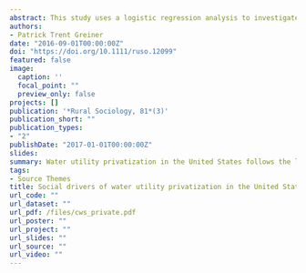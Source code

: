 ```yaml
---
abstract: This study uses a logistic regression analysis to investigate the social drivers of water utility privatization in the United States at the local level. In order to do so I combine data gathered from the Environmental Protection Agency's 2012 Safe Drinking Water Information System database and use it in conjunction with the U.S. census's 2008–12 county‐level demographic estimates. I use a logistic regression analysis in order to examine the relationship between theoretically relevant social factors and the probability of a privately owned or operated water system being located within a community. Key findings suggest that water utility privatization in the United States follows the logic of a variegated neoliberalism and constitutes a form of environmental injustice.
authors:
- Patrick Trent Greiner
date: "2016-09-01T00:00:00Z"
doi: "https://doi.org/10.1111/ruso.12099"
featured: false
image:
  caption: ''
  focal_point: ""
  preview_only: false
projects: []
publication: '*Rural Sociology, 81*(3)'
publication_short: ""
publication_types:
- "2"
publishDate: "2017-01-01T00:00:00Z"
slides:
summary: Water utility privatization in the United States follows the logic of a variegated neoliberalism and constitutes a form of environmental injustice.
tags:
- Source Themes
title: Social drivers of water utility privatization in the United States- an examination of the presence of variegated neoliberal strategies in the water utility sector
url_code: ""
url_dataset: ""
url_pdf: /files/cws_private.pdf
url_poster: ""
url_project: ""
url_slides: ""
url_source: ""
url_video: ""
---
```


